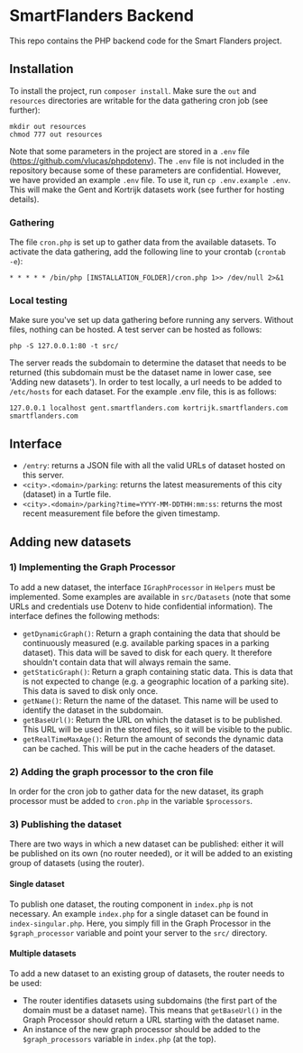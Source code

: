 # SmartFlanders Backend
This repo contains the PHP backend code for the Smart Flanders project.

## Installation
To install the project, run `composer install`.
Make sure the `out` and `resources` directories are writable for the data gathering cron job (see further):
```
mkdir out resources
chmod 777 out resources
```

Note that some parameters in the project are stored in a `.env` file (https://github.com/vlucas/phpdotenv).
The `.env` file is not included in the repository because some of these parameters are confidential. However,
we have provided an example `.env` file. To use it, run `cp .env.example .env`.
This will make the Gent and Kortrijk datasets work (see further for hosting details).
 
### Gathering
The file `cron.php` is set up to gather data from the available datasets. To activate the data gathering, add
the following line to your crontab (`crontab -e`):
```
* * * * * /bin/php [INSTALLATION_FOLDER]/cron.php 1>> /dev/null 2>&1
```
 
### Local testing
Make sure you've set up data gathering before running any servers. Without files, nothing can be hosted.
A test server can be hosted as follows:
```
php -S 127.0.0.1:80 -t src/
```
The server reads the subdomain to determine the dataset that needs to be returned (this subdomain must be the dataset
name in lower case, see 'Adding new datasets'). In order to test locally, a url needs to be added to `/etc/hosts` for
each dataset. For the example .env file, this is as follows:
```
127.0.0.1 localhost gent.smartflanders.com kortrijk.smartflanders.com smartflanders.com
```

## Interface
- `/entry`: returns a JSON file with all the valid URLs of dataset hosted on this server.
- `<city>.<domain>/parking`: returns the latest measurements of this city (dataset) in a Turtle file.
- `<city>.<domain>/parking?time=YYYY-MM-DDTHH:mm:ss`: returns the most recent measurement file before the given timestamp.


## Adding new datasets
### 1) Implementing the Graph Processor
To add a new dataset, the interface `IGraphProcessor` in `Helpers` must be implemented.
Some examples are available in `src/Datasets` (note that some URLs and credentials use Dotenv to
hide confidential information). The interface defines the following methods:

- `getDynamicGraph()`: Return a graph containing the data that should be continuously measured (e.g. available parking
spaces in a parking dataset). This data will be saved to disk for each query. It therefore shouldn't
contain data that will always remain the same.
- `getStaticGraph()`: Return a graph containing static data. This is data that is not expected to change (e.g. a geographic
location of a parking site). This data is saved to disk only once.
- `getName()`: Return the name of the dataset. This name will be used to identify the dataset in the subdomain.
- `getBaseUrl()`: Return the URL on which the dataset is to be published. This URL will be used in the stored files,
so it will be visible to the public.
- `getRealTimeMaxAge()`: Return the amount of seconds the dynamic data can be cached. This will be put in the cache
headers of the dataset.

### 2) Adding the graph processor to the cron file
In order for the cron job to gather data for the new dataset, its graph processor must be added to `cron.php` in the
variable `$processors`.

### 3) Publishing the dataset
There are two ways in which a new dataset can be published: either it will be published on its own (no router needed),
or it will be added to an existing group of datasets (using the router).

#### Single dataset
To publish one dataset, the routing component in `index.php` is not necessary. An example `index.php`
for a single dataset can be found in `index-singular.php`. Here, you simply fill in the Graph Processor in the
`$graph_processor` variable and point your server to the `src/` directory.

#### Multiple datasets
To add a new dataset to an existing group of datasets, the router needs to be used:
- The router identifies datasets using subdomains (the first part of the domain must be a dataset name).
This means that `getBaseUrl()` in the Graph Processor should return a URL starting with the dataset name.
- An instance of the new graph processor should be added to the `$graph_processors` variable in `index.php` (at the top).